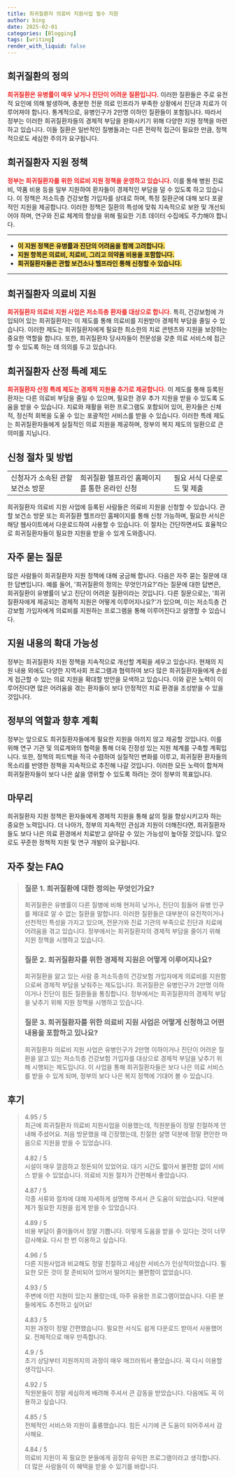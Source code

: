 ```yaml
---
title: 희귀질환자 의료비 지원사업 필수 지원
author: bing
date: 2025-02-01
categories: [Blogging]
tags: [writing]
render_with_liquid: false
---
```



<h2 id='희귀질환 정의'>희귀질환의 정의</h2>

<p><b><span style="color: #ee2323;">희귀질환은 유병률이 매우 낮거나 진단이 어려운 질환입니다.</span></b> 이러한 질환들은 주로 유전적 요인에 의해 발생하며, 충분한 전문 의료 인프라가 부족한 상황에서 진단과 치료가 이루어져야 합니다. 통계적으로, 유병인구가 2만명 이하인 질환들이 포함됩니다. 따라서 정부는 이러한 희귀질환자들의 경제적 부담을 완화시키기 위해 다양한 지원 정책을 마련하고 있습니다. 이들 질환은 일반적인 질병들과는 다른 전략적 접근이 필요한 만큼, 정책적으로도 세심한 주의가 요구됩니다.</p>

<h2 id='희귀질환 지원 정책'>희귀질환자 지원 정책</h2>

<p><b><span style="color: #ee2323;">정부는 희귀질환자를 위한 의료비 지원 정책을 운영하고 있습니다.</span></b> 이를 통해 병원 진료비, 약품 비용 등을 일부 지원하여 환자들이 경제적인 부담을 덜 수 있도록 하고 있습니다. 이 정책은 저소득층 건강보험 가입자를 상대로 하며, 특정 질환군에 대해 보다 포괄적인 지원을 제공합니다. 이러한 정책은 질환의 특성에 맞춰 지속적으로 보완 및 개선되어야 하며, 연구와 진료 체계의 향상을 위해 필요한 기초 데이터 수집에도 주力해야 합니다.</p>

<hr />

<ul>
    <li><b><span style="background-color: #ffe066;">이 지원 정책은 유병률과 진단의 어려움을 함께 고려합니다.</span></b></li>
    <li><b><span style="background-color: #ffe066;">지원 항목은 의료비, 치료비, 그리고 의약품 비용을 포함합니다.</span></b></li>
    <li><b><span style="background-color: #ffe066;">희귀질환자들은 관할 보건소나 헬프라인 통해 신청할 수 있습니다.</span></b></li>
</ul>

<hr />

<h2 id='희귀질환자 의료비 지원'>희귀질환자 의료비 지원</h2>

<p><b><span style="color: #ee2323;">희귀질환자 의료비 지원 사업은 저소득층 환자를 대상으로 합니다.</span></b> 특히, 건강보험에 가입되어 있는 희귀질환자는 이 제도를 통해 의료비를 지원받아 경제적 부담을 줄일 수 있습니다. 이러한 제도는 희귀질환자에게 필요한 최소한의 치료 콘텐츠와 지원을 보장하는 중요한 역할을 합니다. 또한, 희귀질환자 당사자들이 전문성을 갖춘 의료 서비스에 접근할 수 있도록 하는 데 의의를 두고 있습니다.</p>

<h2 id='희귀질환자 산정 특례'>희귀질환자 산정 특례 제도</h2>

<p><b><span style="color: #ee2323;">희귀질환자 산정 특례 제도는 경제적 지원을 추가로 제공합니다.</span></b> 이 제도를 통해 등록된 환자는 다른 의료비 부담을 줄일 수 있으며, 필요한 경우 추가 지원을 받을 수 있도록 도움을 받을 수 있습니다. 치료와 재활을 위한 프로그램도 포함되어 있어, 환자들은 신체적, 정신적 회복을 도울 수 있는 포괄적인 서비스를 받을 수 있습니다. 이러한 특례 제도는 희귀질환자들에게 실질적인 의료 지원을 제공하며, 정부의 복지 제도의 일환으로 큰 의미를 지닙니다.</p>

<h2 id='신청 절차 및 방법'>신청 절차 및 방법</h2>

<table>
    <tr>
        <td>신청자가 소속된 관할 보건소 방문</td>
        <td>희귀질환 헬프라인 홈페이지를 통한 온라인 신청</td>
        <td>필요 서식 다운로드 및 제출</td>
    </tr>
</table>

<p>희귀질환자 의료비 지원 사업에 등록된 사람들은 의료비 지원을 신청할 수 있습니다. 관할 보건소 방문 또는 희귀질환 헬프라인 홈페이지를 통해 신청 가능하며, 필요한 서식은 해당 웹사이트에서 다운로드하여 사용할 수 있습니다. 이 절차는 간단하면서도 효율적으로 희귀질환자들이 필요한 지원을 받을 수 있게 도와줍니다.</p>

<h2 id='자주 묻는 질문'>자주 묻는 질문</h2>

<p>많은 사람들이 희귀질환자 지원 정책에 대해 궁금해 합니다. 다음은 자주 묻는 질문에 대한 답변입니다. 예를 들어, '희귀질환의 정의는 무엇인가요?'라는 질문에 대한 답변은, 희귀질환이 유병률이 낮고 진단이 어려운 질환이라는 것입니다. 다른 질문으로는, '희귀질환자에게 제공되는 경제적 지원은 어떻게 이루어지나요?'가 있으며, 이는 저소득층 건강보험 가입자에게 의료비를 지원하는 프로그램을 통해 이루어진다고 설명할 수 있습니다.</p>

<h2 id='지원 내용 확대'>지원 내용의 확대 가능성</h2>

<p>정부는 희귀질환자 지원 정책을 지속적으로 개선할 계획을 세우고 있습니다. 현재의 지원 내용 외에도 다양한 지역사회 프로그램과 협력하여 보다 많은 희귀질환자들에게 손쉽게 접근할 수 있는 의료 지원을 확대할 방안을 모색하고 있습니다. 이와 같은 노력이 이루어진다면 많은 어려움을 겪는 환자들이 보다 안정적인 치료 환경을 조성받을 수 있을 것입니다.</p>

<h2 id='정부의 역할'>정부의 역할과 향후 계획</h2>

<p>정부는 앞으로도 희귀질환자들에게 필요한 지원을 아끼지 않고 제공할 것입니다. 이를 위해 연구 기관 및 의료계와의 협력을 통해 더욱 진정성 있는 지원 체계를 구축할 계획입니다. 또한, 정책의 피드백을 적극 수렴하여 실질적인 변화를 이루고, 희귀질환 환자들의 목소리를 반영한 정책을 지속적으로 추진해 나갈 것입니다. 이러한 모든 노력이 합쳐져 희귀질환자들이 보다 나은 삶을 영위할 수 있도록 하려는 것이 정부의 목표입니다.</p>

<h2 id='마무리'>마무리</h2>

<p>희귀질환자 지원 정책은 환자들에게 경제적 지원을 통해 삶의 질을 향상시키고자 하는 중요한 노력입니다. 더 나아가, 정부의 지속적인 관심과 지원이 더해진다면, 희귀질환자들도 보다 나은 의료 환경에서 치료받고 살아갈 수 있는 가능성이 높아질 것입니다. 앞으로도 꾸준한 정책적 지원 및 연구 개발이 요구됩니다.</p>


<h2 id='자주_찾는_FAQ'>자주 찾는 FAQ</h2>
<div itemscope="" itemtype="https://schema.org/FAQPage"> 
<blockquote> 
<div itemscope="" itemprop="mainEntity" itemtype="https://schema.org/Question"> 
<h3 itemprop="name">질문 1. 희귀질환에 대한 정의는 무엇인가요?</h3> 
<div itemscope="" itemprop="acceptedAnswer" itemtype="https://schema.org/Answer"> 
<span itemprop="text"> 
<p>희귀질환은 유병률이 다른 질병에 비해 현저히 낮거나, 진단이 힘들어 유병 인구를 제대로 알 수 없는 질환을 말합니다. 이러한 질환들은 대부분이 유전적이거나 선천적인 특성을 가지고 있으며, 전문가와 진료 기관의 부족으로 진단과 치료에 어려움을 겪고 있습니다. 정부에서는 희귀질환자의 경제적 부담을 줄이기 위해 지원 정책을 시행하고 있습니다.</p> 
</span> 
</div> 
</div> 

<div itemscope="" itemprop="mainEntity" itemtype="https://schema.org/Question"> 
<h3 itemprop="name">질문 2. 희귀질환자를 위한 경제적 지원은 어떻게 이루어지나요?</h3> 
<div itemscope="" itemprop="acceptedAnswer" itemtype="https://schema.org/Answer"> 
<span itemprop="text"> 
<p>희귀질환을 앓고 있는 사람 중 저소득층의 건강보험 가입자에게 의료비를 지원함으로써 경제적 부담을 낮춰주는 제도입니다. 희귀질환은 유병인구가 2만명 이하이거나 진단이 힘든 질환들을 통칭합니다. 정부에서는 희귀질환자의 경제적 부담을 낮추기 위해 지원 정책을 시행하고 있습니다.</p> 
</span> 
</div> 
</div> 

<div itemscope="" itemprop="mainEntity" itemtype="https://schema.org/Question"> 
<h3 itemprop="name">질문 3. 희귀질환자를 위한 의료비 지원 사업은 어떻게 신청하고 어떤 내용을 포함하고 있나요?</h3> 
<div itemscope="" itemprop="acceptedAnswer" itemtype="https://schema.org/Answer"> 
<span itemprop="text"> 
<p>희귀질환자 의료비 지원 사업은 유병인구가 2만명 이하이거나 진단이 어려운 질환을 앓고 있는 저소득층 건강보험 가입자를 대상으로 경제적 부담을 낮추기 위해 시행되는 제도입니다. 이 사업을 통해 희귀질환자들은 보다 나은 의료 서비스를 받을 수 있게 되며, 정부의 보다 나은 복지 정책에 기대어 볼 수 있습니다.</p> 
</span> 
</div> 
</div> 

</blockquote> 
</div>
<h2 id='후기'>후기</h2>
<div itemscope itemtype="https://schema.org/Product">
  <blockquote>
  <div itemprop="review" itemscope itemtype="https://schema.org/Review">
      <div itemprop="reviewRating" itemscope itemtype="https://schema.org/Rating"> <span itemprop="ratingValue">4.95</span> / <span itemprop="bestRating">5</span> </div>
      <span itemprop="reviewBody">최근에 희귀질환자 의료비 지원사업을 이용했는데, 직원분들이 정말 친절하게 안내해 주셨어요. 처음 방문했을 때 긴장했는데, 친절한 설명 덕분에 정말 편안한 마음으로 지원을 받을 수 있었습니다.</span>
  </div>
  <br>
  <div itemprop="review" itemscope itemtype="https://schema.org/Review">
      <div itemprop="reviewRating" itemscope itemtype="https://schema.org/Rating"> <span itemprop="ratingValue">4.82</span> / <span itemprop="bestRating">5</span> </div>
      <span itemprop="reviewBody">시설이 매우 깔끔하고 정돈되어 있었어요. 대기 시간도 짧아서 불편함 없이 서비스 받을 수 있었습니다. 의료비 지원 절차가 간편해서 좋았습니다.</span>
  </div>
  <br>
  <div itemprop="review" itemscope itemtype="https://schema.org/Review">
      <div itemprop="reviewRating" itemscope itemtype="https://schema.org/Rating"> <span itemprop="ratingValue">4.87</span> / <span itemprop="bestRating">5</span> </div>
      <span itemprop="reviewBody">각종 서류와 절차에 대해 자세하게 설명해 주셔서 큰 도움이 되었습니다. 덕분에 제가 필요한 지원을 쉽게 받을 수 있었습니다.</span>
  </div>
  <br>
  <div itemprop="review" itemscope itemtype="https://schema.org/Review">
      <div itemprop="reviewRating" itemscope itemtype="https://schema.org/Rating"> <span itemprop="ratingValue">4.89</span> / <span itemprop="bestRating">5</span> </div>
      <span itemprop="reviewBody">비용 부담이 줄어들어서 정말 기쁩니다. 이렇게 도움을 받을 수 있다는 것이 너무 감사해요. 다시 한 번 이용하고 싶습니다.</span>
  </div>
  <br>
  <div itemprop="review" itemscope itemtype="https://schema.org/Review">
      <div itemprop="reviewRating" itemscope itemtype="https://schema.org/Rating"> <span itemprop="ratingValue">4.96</span> / <span itemprop="bestRating">5</span> </div>
      <span itemprop="reviewBody">다른 지원사업과 비교해도 정말 친절하고 세심한 서비스가 인상적이었습니다. 필요한 모든 것이 잘 준비되어 있어서 떨어지는 불편함이 없었습니다.</span>
  </div>
  <br>
  <div itemprop="review" itemscope itemtype="https://schema.org/Review">
      <div itemprop="reviewRating" itemscope itemtype="https://schema.org/Rating"> <span itemprop="ratingValue">4.93</span> / <span itemprop="bestRating">5</span> </div>
      <span itemprop="reviewBody">주변에 이런 지원이 있는지 몰랐는데, 아주 유용한 프로그램이었습니다. 다른 분들에게도 추천하고 싶어요!</span>
  </div>
  <br>
  <div itemprop="review" itemscope itemtype="https://schema.org/Review">
      <div itemprop="reviewRating" itemscope itemtype="https://schema.org/Rating"> <span itemprop="ratingValue">4.83</span> / <span itemprop="bestRating">5</span> </div>
      <span itemprop="reviewBody">지원 과정이 정말 간편했습니다. 필요한 서식도 쉽게 다운로드 받아서 사용했어요. 전체적으로 매우 만족합니다.</span>
  </div>
  <br>
  <div itemprop="review" itemscope itemtype="https://schema.org/Review">
      <div itemprop="reviewRating" itemscope itemtype="https://schema.org/Rating"> <span itemprop="ratingValue">4.9</span> / <span itemprop="bestRating">5</span> </div>
      <span itemprop="reviewBody">초기 상담부터 지원까지의 과정이 매우 매끄러워서 좋았습니다. 꼭 다시 이용할 생각입니다.</span>
  </div>
  <br>
  <div itemprop="review" itemscope itemtype="https://schema.org/Review">
      <div itemprop="reviewRating" itemscope itemtype="https://schema.org/Rating"> <span itemprop="ratingValue">4.92</span> / <span itemprop="bestRating">5</span> </div>
      <span itemprop="reviewBody">직원분들이 정말 세심하게 배려해 주셔서 큰 감동을 받았습니다. 다음에도 꼭 이용하고 싶습니다.</span>
  </div>
  <br>
  <div itemprop="review" itemscope itemtype="https://schema.org/Review">
      <div itemprop="reviewRating" itemscope itemtype="https://schema.org/Rating"> <span itemprop="ratingValue">4.85</span> / <span itemprop="bestRating">5</span> </div>
      <span itemprop="reviewBody">전체적인 서비스와 지원이 훌륭했습니다. 힘든 시기에 큰 도움이 되어주셔서 감사해요.</span>
  </div>
  <br>
  <div itemprop="review" itemscope itemtype="https://schema.org/Review">
      <div itemprop="reviewRating" itemscope itemtype="https://schema.org/Rating"> <span itemprop="ratingValue">4.84</span> / <span itemprop="bestRating">5</span> </div>
      <span itemprop="reviewBody">의료비 지원이 꼭 필요한 분들에게 굉장히 유익한 프로그램이라고 생각합니다. 더 많은 사람들이 이 혜택을 받을 수 있기를 바랍니다.</span>
  </div>
  </blockquote>
</div>
